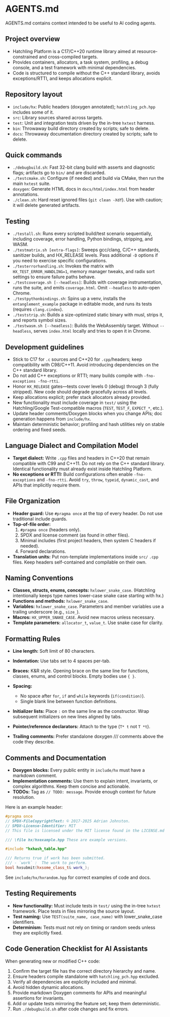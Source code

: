 # AGENTS.md

AGENTS.md contains context intended to be useful to AI coding agents.

## Project overview

- Hatchling Platform is a C17/C++20 runtime library aimed at resource-constrained and cross-compiled targets.
- Provides containers, allocators, a task system, profiling, a debug console, and a test framework with minimal dependencies.
- Code is structured to compile without the C++ standard library, avoids exceptions/RTTI, and keeps allocations explicit.

## Repository layout

- `include/hx`: Public headers (doxygen annotated); `hatchling_pch.hpp` includes some of it.
- `src`: Library sources shared across targets.
- `test`: Unit and integration tests driven by the in-tree `hxtest` harness.
- `bin`: Throwaway build directory created by scripts; safe to delete.
- `docs`: Throwaway documentation directory created by scripts; safe to delete.

## Quick commands

- `./debugbuild.sh`: Fast 32-bit clang build with asserts and diagnostic flags; artifacts go to `bin/` and are discarded.
- `./testcmake.sh`: Configure (if needed) and build via CMake, then run the main `hxtest` suite.
- `doxygen`: Generate HTML docs in `docs/html/index.html` from header annotations.
- `./clean.sh`: Hard reset ignored files (`git clean -Xdf`). Use with caution; it will delete generated artifacts.

## Testing

- `./testall.sh`: Runs every scripted build/test scenario sequentially, including coverage, error handling, Python bindings, stripping, and WASM.
- `./testmatrix.sh [extra-flags]`: Sweeps gcc/clang, C/C++ standards, sanitizer builds, and HX_RELEASE levels. Pass additional `-D` options if you need to exercise specific configurations.
- `./testerrorhandling.sh`: Invokes the matrix with `HX_TEST_ERROR_HANDLING=1`, memory manager tweaks, and radix sort settings to ensure failure paths behave.
- `./testcoverage.sh [--headless]`: Builds with coverage instrumentation, runs the suite, and emits `coverage.html`. Omit `--headless` to auto-open Chrome.
- `./testpythonbindings.sh`: Spins up a venv, installs the `entanglement_example` package in editable mode, and runs its tests (requires `clang.cindex`).
- `./teststrip.sh`: Builds a size-optimized static binary with musl, strips it, and reports symbol sizes.
- `./testwasm.sh [--headless]`: Builds the WebAssembly target. Without `--headless`, serves `index.html` locally and tries to open it in Chrome.

## Development guidelines

- Stick to C17 for `.c` sources and C++20 for `.cpp`/headers; keep compatibility with C98/C++11. Avoid introducing dependencies on the C++ standard library.
- Do not add C++ exceptions or RTTI; many builds compile with `-fno-exceptions -fno-rtti`.
- Honor `HX_RELEASE` gates—tests cover levels 0 (debug) through 3 (fully stripped). New code should degrade gracefully across all levels.
- Keep allocations explicit; prefer stack allocators already provided.
- New functionality must include coverage in `test/` using the Hatchling/Google Test-compatible macros (`TEST`, `TEST_F`, `EXPECT_*`, etc.).
- Update header comments/Doxygen blocks when you change APIs; doc generation happens from `include/hx`.
- Maintain deterministic behavior; profiling and hash utilities rely on stable ordering and fixed seeds.

## Language Dialect and Compilation Model

- **Target dialect:** Write `.cpp` files and headers in C++20 that remain compatible with C99 and C++11. Do not rely on the C++ standard library. Identical functionality must already exist inside Hatchling Platform.
- **No exceptions or RTTI:** Build configurations often enable `-fno-exceptions` and `-fno-rtti`. Avoid `try`, `throw`, `typeid`, `dynamic_cast`, and APIs that implicitly require them.

## File Organization

- **Header guard:** Use `#pragma once` at the top of every header. Do not use traditional include guards.
- **Top-of-file order:**
  1. `#pragma once` (headers only).
  2. SPDX and license comment (as found in other files).
  3. Minimal includes (first project headers, then system C headers if needed).
  4. Forward declarations.
- **Translation units:** Put non-template implementations inside `src/` `.cpp` files. Keep headers self-contained and compilable on their own.

## Naming Conventions

- **Classes, structs, enums, concepts:** `hxlower_snake_case`. (Hatchling intentionally keeps type names lower-case snake case starting with hx.)
- **Functions and methods:** `hxlower_snake_case`.
- **Variables:** `hxlower_snake_case`. Parameters and member variables use a trailing underscore (e.g., `size_`).
- **Macros:** `HX_UPPER_SNAKE_CASE`. Avoid new macros unless necessary.
- **Template parameters:** `allocator_t`, `value_t`. Use snake case for clarity.

## Formatting Rules

- **Line length:** Soft limit of 80 characters.
- **Indentation:** Use tabs set to 4 spaces per-tab.
- **Braces:** K&R style. Opening brace on the same line for functions, classes, enums, and control blocks. Empty bodies use `{ }`.
- **Spacing:**
  - No space after `for`, `if` and `while` keywords (`if(condition)`).
  - Single blank line between function definitions.
- **Initializer lists:** Place `:` on the same line as the constructor. Wrap subsequent initializers on new lines aligned by tabs.

- **Pointer/reference declarators:** Attach to the type (`T* t` not `T *t`).
- **Trailing comments:** Prefer standalone doxygen /// comments above the code they describe.

## Comments and Documentation

- **Doxygen blocks:** Every public entity in `include/hx` must have a markdown comment.
- **Implementation comments:** Use them to explain intent, invariants, or complex algorithms. Keep them concise and actionable.
- **TODOs:** Tag as `// TODO: message`. Provide enough context for future resolution.

Here is an example header:

```cpp
#pragma once
// SPDX-FileCopyrightText: © 2017-2025 Adrian Johnston.
// SPDX-License-Identifier: MIT
// This file is licensed under the MIT license found in the LICENSE.md file.

/// \file hx/hxexample.hpp These are example versions.

#include "hxhash_table.hpp"

/// Returns true if work has been submitted.
/// - `work` :  The work to perform.
bool hxsubmit(hxsome_class_t& work_);
```

See `include/hx/hxrandom.hpp` for correct examples of code and docs.

## Testing Requirements

- **New functionality:** Must include tests in `test/` using the in-tree `hxtest` framework. Place tests in files mirroring the source layout.
- **Test naming:** Use `TEST(suite_name, case_name)` with lower_snake_case identifiers.
- **Determinism:** Tests must not rely on timing or random seeds unless they are explicitly fixed.

## Code Generation Checklist for AI Assistants

When generating new or modified C++ code:

1. Confirm the target file has the correct directory hierarchy and name.
2. Ensure headers compile standalone with `hatchling_pch.hpp` excluded.
3. Verify all dependencies are explicitly included and minimal.
4. Avoid hidden dynamic allocations.
5. Provide markdown Doxygen comments for APIs and meaningful assertions for invariants.
6. Add or update tests mirroring the feature set; keep them deterministic.
7. Run `./debugbuild.sh` after code changes and fix errors.
